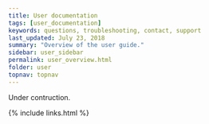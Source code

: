 ```yaml
---
title: User documentation
tags: [user_documentation]
keywords: questions, troubleshooting, contact, support
last_updated: July 23, 2018
summary: "Overview of the user guide."
sidebar: user_sidebar
permalink: user_overview.html
folder: user
topnav: topnav
---
```


Under contruction.

{% include links.html %}
